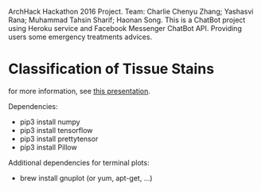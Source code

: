 ArchHack Hackathon 2016 Project. Team: Charlie Chenyu Zhang; Yashasvi Rana; Muhammad Tahsin Sharif; Haonan Song.
This is a ChatBot project using Heroku service and Facebook Messenger ChatBot API. Providing users some emergency treatments advices.

Classification of Tissue Stains
===============================

for more information, see [this presentation](https://docs.google.com/presentation/d/1dFckNy5cX30jyR-xMBNz4qJk3HfXt5WL0ZkdfSm1nhU/edit?usp=sharing).

Dependencies:

- pip3 install numpy
- pip3 install tensorflow
- pip3 install prettytensor
- pip3 install Pillow

Additional dependencies for terminal plots:

- brew install gnuplot  (or yum, apt-get, …)
